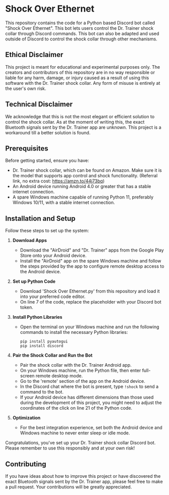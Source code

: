 # Shock Over Ethernet

This repository contains the code for a Python based Discord bot called "Shock Over Ethernet". This bot lets users control the Dr. Trainer shock collar through Discord commands. This bot can also be adapted and used outside of Discord to control the shock collar through other mechanisms.

## Ethical Disclaimer

This project is meant for educational and experimental purposes only. The creators and contributors of this repository are in no way responsible or liable for any harm, damage, or injury caused as a result of using this software with the Dr. Trainer shock collar. Any form of misuse is entirely at the user's own risk.

## Technical Disclaimer

We acknowledge that this is not the most elegant or efficient solution to control the shock collar. As at the moment of writing this, the exact Bluetooth signals sent by the Dr. Trainer app are unknown. This project is a workaround till a better solution is found.

## Prerequisites

Before getting started, ensure you have:

- Dr. Trainer shock collar, which can be found on Amazon. Make sure it is the model that supports app control and shock functionality. (Referral link, no extra cost: https://amzn.to/44j73bq)
- An Android device running Android 4.0 or greater that has a stable internet connection.
- A spare Windows machine capable of running Python 11, preferably Windows 10/11, with a stable internet connection.

## Installation and Setup

Follow these steps to set up the system:

1. **Download Apps**
    - Download the "AirDroid" and "Dr. Trainer" apps from the Google Play Store onto your Android device.
    - Install the "AirDroid" app on the spare Windows machine and follow the steps provided by the app to configure remote desktop access to the Android device.
   
2. **Set up Python Code**
   - Download 'Shock Over Ethernet.py' from this repository and load it into your preferred code editor.
   - On line 7 of the code, replace the placeholder with your Discord bot token.

3. **Install Python Libraries**
   - Open the terminal on your Windows machine and run the following commands to install the necessary Python libraries:
       ```
       pip install pyautogui
       pip install discord
       ```

4. **Pair the Shock Collar and Run the Bot**
   - Pair the shock collar with the Dr. Trainer Android app.
   - On your Windows machine, run the Python file, then enter full-screen remote desktop mode.
   - Go to the 'remote' section of the app on the Android device.
   - In the Discord chat where the bot is present, type `!shock` to send a command to the bot.
   - If your Android device has different dimensions than those used during the development of this project, you might need to adjust the coordinates of the click on line 21 of the Python code.

5. **Optimization**
   - For the best integration experience, set both the Android device and Windows machine to never enter sleep or idle mode.

Congratulations, you've set up your Dr. Trainer shock collar Discord bot. Please remember to use this responsibly and at your own risk!

## Contributing
If you have ideas about how to improve this project or have discovered the exact Bluetooth signals sent by the Dr. Trainer app, please feel free to make a pull request. Your contributions will be greatly appreciated.
